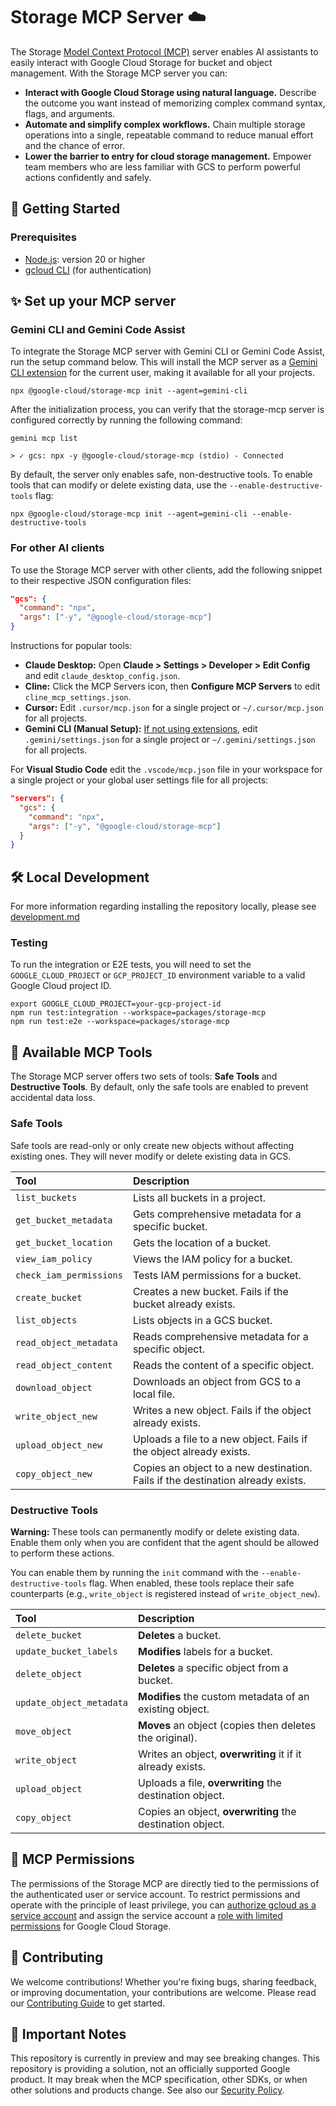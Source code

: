 # Storage MCP Server ☁️

The Storage
[Model Context Protocol (MCP)](https://modelcontextprotocol.io/docs/getting-started/intro)
server enables AI assistants to easily interact with Google Cloud Storage for
bucket and object management. With the Storage MCP server you can:

- **Interact with Google Cloud Storage using natural language.** Describe the
  outcome you want instead of memorizing complex command syntax, flags, and
  arguments.
- **Automate and simplify complex workflows.** Chain multiple storage operations
  into a single, repeatable command to reduce manual effort and the chance of
  error.
- **Lower the barrier to entry for cloud storage management.** Empower team
  members who are less familiar with GCS to perform powerful actions confidently
  and safely.

## 🚀 Getting Started

### Prerequisites

- [Node.js](https://docs.npmjs.com/downloading-and-installing-node-js-and-npm):
  version 20 or higher
- [gcloud CLI](https://cloud.google.com/sdk/docs/install) (for authentication)

## ✨ Set up your MCP server

### Gemini CLI and Gemini Code Assist

To integrate the Storage MCP server with Gemini CLI or Gemini Code Assist, run the
setup command below. This will install the MCP server as a
[Gemini CLI extension](https://github.com/google-gemini/gemini-cli/blob/main/docs/extension.md)
for the current user, making it available for all your projects.

```shell
npx @google-cloud/storage-mcp init --agent=gemini-cli
```

After the initialization process, you can verify that the storage-mcp server is
configured correctly by running the following command:

```
gemini mcp list

> ✓ gcs: npx -y @google-cloud/storage-mcp (stdio) - Connected
```

By default, the server only enables safe, non-destructive tools. To enable
tools that can modify or delete existing data, use the
`--enable-destructive-tools` flag:

```shell
npx @google-cloud/storage-mcp init --agent=gemini-cli --enable-destructive-tools
```

### For other AI clients

To use the Storage MCP server with other clients, add the following snippet to their
respective JSON configuration files:

```json
"gcs": {
  "command": "npx",
  "args": ["-y", "@google-cloud/storage-mcp"]
}
```

Instructions for popular tools:

- **Claude Desktop:** Open **Claude > Settings > Developer > Edit Config** and
  edit `claude_desktop_config.json`.
- **Cline:** Click the MCP Servers icon, then **Configure MCP Servers** to edit
  `cline_mcp_settings.json`.
- **Cursor:** Edit `.cursor/mcp.json` for a single project or
  `~/.cursor/mcp.json` for all projects.
- **Gemini CLI (Manual Setup):**
  [If not using extensions](#gemini-cli-and-gemini-code-assist), edit
  `.gemini/settings.json` for a single project or `~/.gemini/settings.json` for
  all projects.

For **Visual Studio Code** edit the `.vscode/mcp.json` file in your workspace
for a single project or your global user settings file for all projects:

```json
"servers": {
  "gcs": {
    "command": "npx",
    "args": ["-y", "@google-cloud/storage-mcp"]
  }
}
```

## 🛠 Local Development

For more information regarding installing the repository locally, please see
[development.md](doc/DEVELOPMENT.md)

### Testing

To run the integration or E2E tests, you will need to set the
`GOOGLE_CLOUD_PROJECT` or `GCP_PROJECT_ID` environment variable to a valid
Google Cloud project ID.

```shell
export GOOGLE_CLOUD_PROJECT=your-gcp-project-id
npm run test:integration --workspace=packages/storage-mcp
npm run test:e2e --workspace=packages/storage-mcp
```

## 🧰 Available MCP Tools

The Storage MCP server offers two sets of tools: **Safe Tools** and
**Destructive Tools**. By default, only the safe tools are enabled to prevent
accidental data loss.

### Safe Tools

Safe tools are read-only or only create new objects without affecting existing
ones. They will never modify or delete existing data in GCS.

| Tool                    | Description                                                                     |
| :---------------------- | :------------------------------------------------------------------------------ |
| `list_buckets`          | Lists all buckets in a project.                                                 |
| `get_bucket_metadata`   | Gets comprehensive metadata for a specific bucket.                              |
| `get_bucket_location`   | Gets the location of a bucket.                                                  |
| `view_iam_policy`       | Views the IAM policy for a bucket.                                              |
| `check_iam_permissions` | Tests IAM permissions for a bucket.                                             |
| `create_bucket`         | Creates a new bucket. Fails if the bucket already exists.                       |
| `list_objects`          | Lists objects in a GCS bucket.                                                  |
| `read_object_metadata`  | Reads comprehensive metadata for a specific object.                             |
| `read_object_content`   | Reads the content of a specific object.                                         |
| `download_object`       | Downloads an object from GCS to a local file.                                   |
| `write_object_new`      | Writes a new object. Fails if the object already exists.                        |
| `upload_object_new`     | Uploads a file to a new object. Fails if the object already exists.             |
| `copy_object_new`       | Copies an object to a new destination. Fails if the destination already exists. |

### Destructive Tools

**Warning:** These tools can permanently modify or delete existing data. Enable
them only when you are confident that the agent should be allowed to perform
these actions.

You can enable them by running the `init` command with the
`--enable-destructive-tools` flag. When enabled, these tools replace their safe
counterparts (e.g., `write_object` is registered instead of `write_object_new`).

| Tool                     | Description                                                |
| :----------------------- | :--------------------------------------------------------- |
| `delete_bucket`          | **Deletes** a bucket.                                      |
| `update_bucket_labels`   | **Modifies** labels for a bucket.                          |
| `delete_object`          | **Deletes** a specific object from a bucket.               |
| `update_object_metadata` | **Modifies** the custom metadata of an existing object.    |
| `move_object`            | **Moves** an object (copies then deletes the original).    |
| `write_object`           | Writes an object, **overwriting** it if it already exists. |
| `upload_object`          | Uploads a file, **overwriting** the destination object.    |
| `copy_object`            | Copies an object, **overwriting** the destination object.  |

## 🔑 MCP Permissions

The permissions of the Storage MCP are directly tied to the permissions of the
authenticated user or service account. To restrict permissions and operate with
the principle of least privilege, you can
[authorize gcloud as a service account](https://cloud.google.com/sdk/docs/authorizing#service-account)
and assign the service account a
[role with limited permissions](https://cloud.google.com/iam/docs/roles-overview)
for Google Cloud Storage.

## 👥 Contributing

We welcome contributions! Whether you're fixing bugs, sharing feedback, or
improving documentation, your contributions are welcome. Please read our
[Contributing Guide](CONTRIBUTING.md) to get started.

## 📄 Important Notes

This repository is currently in preview and may see breaking changes. This
repository is providing a solution, not an officially supported Google product.
It may break when the MCP specification, other SDKs, or when other solutions
and products change. See also our [Security Policy](SECURITY.md).
